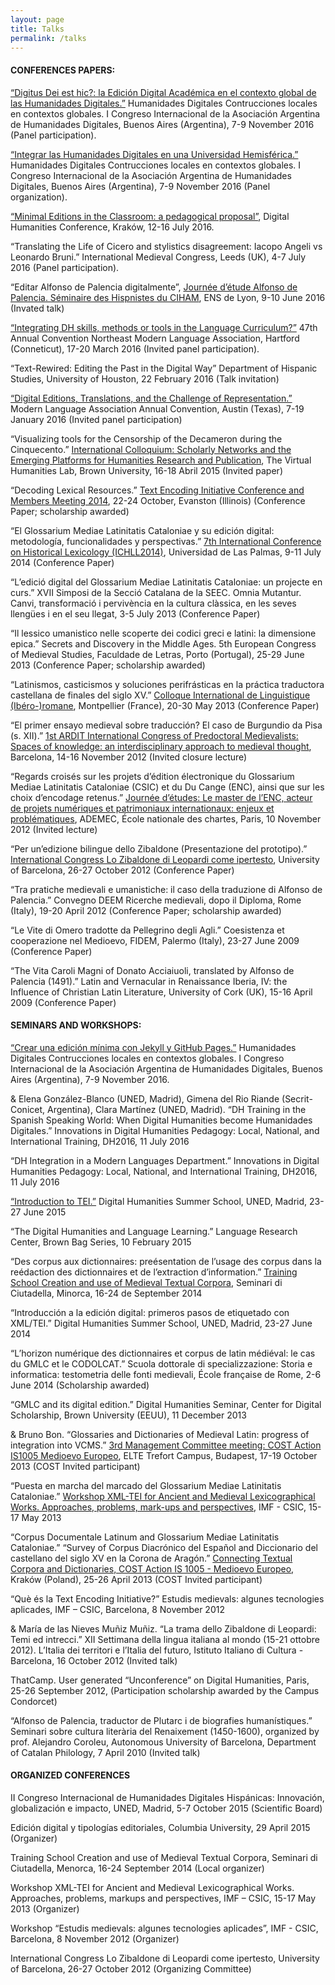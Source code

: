 ```yaml
---
layout: page
title: Talks
permalink: /talks
---										
```


#### CONFERENCES PAPERS:

[“Digitus Dei est hic?: la Edición Digital Académica en el contexto global de las Humanidades Digitales.”][Digitus] Humanidades Digitales Contrucciones locales en contextos globales. I Congreso Internacional de la Asociación Argentina de Humanidades Digitales, Buenos Aires (Argentina), 7-9 November 2016 (Panel participation).

[“Integrar las Humanidades Digitales en una Universidad Hemisférica.”][Integrar] Humanidades Digitales Contrucciones locales en contextos globales. I Congreso Internacional de la Asociación Argentina de Humanidades Digitales, Buenos Aires (Argentina), 7-9 November 2016 (Panel organization).

 [“Minimal Editions in the Classroom: a pedagogical proposal”][Minimal], Digital Humanities Conference, Kraków, 12-16 July 2016. 

“Translating the Life of Cicero and stylistics disagreement: Iacopo Angeli vs Leonardo Bruni.” International Medieval Congress, Leeds (UK), 4-7 July 2016 (Panel participation).

“Editar Alfonso de Palencia digitalmente”, [Journée d’étude Alfonso de Palencia. Séminaire des Hispnistes du CIHAM][Palencia Lyon], ENS de Lyon, 9-10 June 2016 (Invated talk)

[“Integrating DH skills, methods or tools in the Language Curriculum?”][NeMLA] 47th Annual Convention Northeast Modern Language Association, Hartford (Conneticut), 17-20 March 2016 (Invited panel participation). 

“Text-Rewired: Editing the Past in the Digital Way” Department of Hispanic Studies, University of Houston, 22 February 2016 (Talk invitation)

[“Digital Editions, Translations, and the Challenge of Representation.”][MLA] Modern Language Association Annual Convention, Austin (Texas), 7-19 January 2016 (Invited panel participation)

“Visualizing tools for the Censorship of the Decameron during the Cinquecento.” [International Colloquium: Scholarly Networks and the Emerging Platforms for Humanities Research and Publication][Brown], The Virtual Humanities Lab, Brown University, 16-18 Abril 2015 (Invited paper)

“Decoding Lexical Resources.” [Text Encoding Initiative Conference and Members Meeting 2014][TEI 2014], 22-24 October, Evanston (Illinois) (Conference Paper; scholarship awarded)

“El Glossarium Mediae Latinitatis Cataloniae y su edición digital: metodología, funcionalidades y perspectivas.” [7th International Conference on Historical Lexicology (ICHLL2014)][Las Palmas], Universidad de Las Palmas, 9-11 July 2014 (Conference Paper)

“L’edició digital del Glossarium Mediae Latinitatis Cataloniae: un projecte en curs.” XVII Simposi de la Secció Catalana de la SEEC. Omnia Mutantur. Canvi, transformació i pervivència en la cultura clàssica, en les seves llengües i en el seu llegat, 3-5 July 2013 (Conference Paper)

“Il lessico umanistico nelle scoperte dei codici greci e latini: la dimensione epica.” Secrets and Discovery in the Middle Ages. 5th European Congress of Medieval Studies, Faculdade de Letras, Porto (Portugal), 25-29 June 2013 (Conference Paper; scholarship awarded)

“Latinismos, casticismos y soluciones perifrásticas en la práctica traductora castellana de finales del siglo XV.” [Colloque International de Linguistique (Ibéro-)romane][Montpellier], Montpellier (France), 20-30 May 2013 (Conference Paper)

“El primer ensayo medieval sobre traducción? El caso de Burgundio da Pisa (s. XII).” [1st ARDIT International Congress of Predoctoral Medievalists: Spaces of knowledge: an interdisciplinary approach to medieval thought][ARDIT], Barcelona, 14-16 November 2012 (Invited closure lecture)

“Regards croisés sur les projets d’édition électronique du Glossarium Mediae Latinitatis Cataloniae (CSIC) et du Du Cange (ENC), ainsi que sur les choix d’encodage retenus.” [Journée d’études: Le master de l’ENC, acteur de projets numériques et patrimoniaux internationaux: enjeux et problématiques][ADEMEC], ADEMEC, École nationale des chartes, Paris, 10 November 2012 (Invited lecture)

“Per un’edizione bilingue dello Zibaldone (Presentazione del prototipo).” [International Congress Lo Zibaldone di Leopardi come ipertesto][Congreso Zibaldone], University of Barcelona, 26-27 October 2012 (Conference Paper)

“Tra pratiche medievali e umanistiche: il caso della traduzione di Alfonso de Palencia.” Convegno DEEM Ricerche medievali, dopo il Diploma, Rome (Italy), 19-20 April 2012 (Conference Paper; scholarship awarded)

“Le Vite di Omero tradotte da Pellegrino degli Agli.” Coesistenza et cooperazione nel Medioevo, FIDEM, Palermo (Italy), 23-27 June 2009 (Conference Paper)

“The Vita Caroli Magni of Donato Acciaiuoli, translated by Alfonso de Palencia (1491).” Latin and Vernacular in Renaissance Iberia, IV: the Influence of Christian Latin Literature, University of Cork (UK), 15-16 April 2009 (Conference Paper)


#### SEMINARS AND WORKSHOPS: 
[“Crear una edición mínima con Jekyll y GitHub Pages.”](http://www.aacademica.org/aahd.congreso/tabs/program?session=58&block=15&vs=902) Humanidades Digitales Contrucciones locales en contextos globales. I Congreso Internacional de la Asociación Argentina de Humanidades Digitales, Buenos Aires (Argentina), 7-9 November 2016.

& Elena González-Blanco (UNED, Madrid), Gimena del Rio Riande (Secrit-Conicet, Argentina), Clara Martínez (UNED, Madrid). “DH Training in the Spanish Speaking World: When Digital Humanities become Humanidades Digitales.” Innovations in Digital Humanities Pedagogy: Local, National, and International Training, DH2016, 11 July 2016

“DH Integration in a Modern Languages Department.” Innovations in Digital Humanities Pedagogy: Local, National, and International Training, DH2016, 11 July 2016

[“Introduction to TEI.”][Intro TEI] Digital Humanities Summer School, UNED, Madrid, 23-27 June 2015 

“The Digital Humanities and Language Learning.” Language Research Center, Brown Bag Series, 10 February 2015

“Des corpus aux dictionnaires: preésentation de l’usage des corpus dans la reédaction des dictionnaires et de l’extraction d’information.” [Training School Creation and use of Medieval Textual Corpora][COST Workshop], Seminari di Ciutadella, Minorca, 16-24 de September 2014

“Introducción a la edición digital: primeros pasos de etiquetado con XML/TEI.” Digital Humanities Summer School, UNED, Madrid, 23-27 June 2014

“L’horizon numérique des dictionnaires et corpus de latin médiéval: le cas du GMLC et le CODOLCAT.” Scuola dottorale di specializzazione: Storia e informatica: testometria delle fonti medievali, École française de Rome, 2-6 June 2014 (Scholarship awarded)

“GMLC and its digital edition.” Digital Humanities Seminar, Center for Digital Scholarship, Brown University (EEUU), 11 December 2013 

& Bruno Bon. “Glossaries and Dictionaries of Medieval Latin: progress of integration into VCMS.” [3rd Management Committee meeting: COST Action IS1005 Medioevo Europeo][Budapest], ELTE Trefort Campus, Budapest, 17-19 October 2013 (COST Invited participant)

“Puesta en marcha del marcado del Glossarium Mediae Latinitatis Cataloniae.” [Workshop XML-TEI for Ancient and Medieval Lexicographical Works. Approaches, problems, mark-ups and perspectives][Workshop Bcn], IMF - CSIC, 15-17 May 2013

“Corpus Documentale Latinum and Glossarium Mediae Latinitatis Cataloniae.” “Survey of Corpus Diacrónico del Español and Diccionario del castellano del siglo XV en la Corona de Aragón.” [Connecting Textual Corpora and Dictionaries, COST Action IS 1005 - Medioevo Europeo][Workshop Krakow], Kraków (Poland), 25-26 April 2013 (COST Invited participant)

“Què és la Text Encoding Initiative?” Estudis medievals: algunes tecnologies aplicades, IMF – CSIC, Barcelona, 8 November 2012

& María de las Nieves Muñiz Muñiz. “La trama dello Zibaldone di Leopardi: Temi ed intrecci.” XII Settimana della lingua italiana al mondo (15-21 ottobre 2012). L’Italia dei territori e l’Italia del futuro, Istituto Italiano di Cultura - Barcelona, 16 October 2012 (Invited talk)

ThatCamp. User generated “Unconference” on Digital Humanities, Paris, 25-26 September 2012, (Participation scholarship awarded by the Campus Condorcet)

“Alfonso de Palencia, traductor de Plutarc i de biografies humanístiques.” Seminari sobre cultura literària del Renaixement (1450-1600), organized by prof. Alejandro Coroleu, Autonomous University of Barcelona, Department of Catalan Philology, 7 April 2010 (Invited talk)


#### ORGANIZED CONFERENCES											

II Congreso Internacional de Humanidades Digitales Hispánicas: Innovación, globalización e impacto, UNED, Madrid, 5-7 October 2015 (Scientific Board)

Edición digital y tipologías editoriales, Columbia University, 29 April 2015 (Organizer)

Training School Creation and use of Medieval Textual Corpora, Seminari di Ciutadella, Menorca, 16-24 September 2014 (Local organizer)

Workshop XML-TEI for Ancient and Medieval Lexicographical Works. Approaches, problems, markups and perspectives, IMF – CSIC, 15-17 May 2013 (Organizer)

Workshop “Estudis medievals: algunes tecnologies aplicades”, IMF - CSIC, Barcelona, 8 November 2012 (Organizer)

International Congress Lo Zibaldone di Leopardi come ipertesto, University of Barcelona, 26-27 October 2012 (Organizing Committee)

[Digitus]: http://www.aacademica.org/aahd.congreso/tabs/program?session=110&block=27&vs=294
[Integrar]: http://www.aacademica.org/aahd.congreso/tabs/program?session=79&block=12&vs=215
[Minimal]: http://dh2016.adho.org/abstracts/412
[Palencia Lyon]: http://ciham.ish-lyon.cnrs.fr/en/alfonso-palencia
[NeMLA]: https://www.cfplist.com/nemla/Home/S/15828
[MLA]: https://apps.mla.org/conv_listings_detail?prog_id=473&year=2016
[Brown]: http://library.brown.edu/create/dh/conference-scholarly-networks/
[TEI 2014]: http://tei.northwestern.edu/
[Las Palmas]: https://sites.google.com/site/ichll2014/
[Montpellier]: https://cilir2013.wordpress.com/
[ARDIT]: http://arditcongress.weebly.com/program.html
[ADEMEC]: http://ademec.com/en/actus/2012/11/journee-annuelle-ademec
[Congreso Zibaldone]: http://www.ub.edu/zibal/
[Intro TEI]: http://extension.uned.es/actividad/idactividad/9408
[COST Workshop]: http://www.glossaria.eu/minorque/
[Budapest]: http://ars-metrica.germ-ling.uni-bamberg.de/wp-content/uploads/2013/10/Budapest-MC-meeting_Program.pdf
[Workshop Bcn]: http://gmlc.imf.csic.es/2013/Workshop/index.php
[Workshop Krakow]: http://scriptores.pl/aktualnosci/workshop/